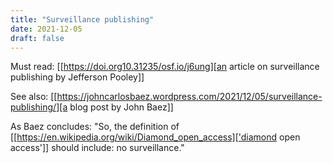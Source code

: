 ```yaml
---
title: "Surveillance publishing"
date: 2021-12-05
draft: false
---
```


Must read: [[https://doi.org10.31235/osf.io/j6ung][an article on surveillance publishing by Jefferson Pooley]]

See also: [[https://johncarlosbaez.wordpress.com/2021/12/05/surveillance-publishing/][a blog post by John Baez]]

As Baez concludes: "So, the definition of [[https://en.wikipedia.org/wiki/Diamond_open_access]['diamond open access']] should include: no surveillance."

